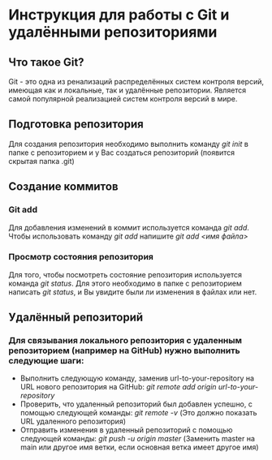 # Инструкция для работы с Git и удалёнными репозиториями

## Что такое Git?
Git - это одна из ренализаций распределённых систем
контроля версий, имеющая как и локальные, так и
удалённые репозитории. Является самой популярной
реализацией систем контроля версий в мире.
## Подготовка репозитория
Для создания репозитория необходимо выполнить команду 
*git init* в папке с репозиторием и у Вас создаться
репозиторий (появится скрытая папка .git)

## Создание коммитов

### Git add
Для добавления изменений в коммит используется команда
*git add*. Чтобы использовать команду *git add* напишите
*git add <имя файла>*

### Просмотр состояния репозитория
Для того, чтобы посмотреть состояние репозитория
используется команда *git status*. Для этого необходимо
в папке с репозиторием написать *git status*, и Вы
увидите были ли изменения в файлах или нет.

## Удалённый репозиторий

### Для связывания локального репозитория с удаленным репозиторием (например на GitHub) нужно выполнить следующие шаги:
- Выполнить следующую команду, заменив url-to-your-repository
на URL нового репозитория на GitHub: *git remote add origin url-to-your-repository*
- Проверить, что удаленный репозиторий был добавлен успешно,
с помощью следующей команды: *git remote -v*
  (Это должно показать URL удаленного репозитория)
- Отправить изменения в удаленный репозиторий 
с помощью следующей команды: *git push -u origin master*
(Заменить master на main или другое имя ветки, если основная ветка имеет другое имя)


